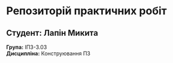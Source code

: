 # Репозиторій практичних робіт

## Студент: Лапін Микита  
**Група:** ІПЗ-3.03  
**Дисципліна:** Конструювання ПЗ
